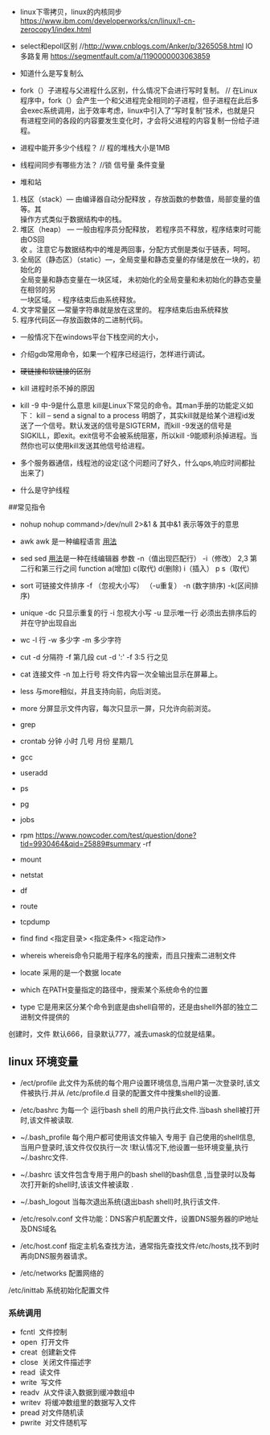 + linux下零拷贝，linux的内核同步   https://www.ibm.com/developerworks/cn/linux/l-cn-zerocopy1/index.html 
+ select和epoll区别    //http://www.cnblogs.com/Anker/p/3265058.html  IO 多路复用 https://segmentfault.com/a/1190000003063859 

+ 知道什么是写复制么
+ fork（）子进程与父进程什么区别，什么情况下会进行写时复制。 //      在Linux程序中，fork（）会产生一个和父进程完全相同的子进程，但子进程在此后多会exec系统调用，出于效率考虑，linux中引入了“写时复制“技术，也就是只有进程空间的各段的内容要发生变化时，才会将父进程的内容复制一份给子进程。
+ 进程中能开多少个线程？  // 程的堆栈大小是1MB
+ 线程间同步有哪些方法？   //锁 信号量 条件变量
+ 堆和站
1. 栈区（stack）—   由编译器自动分配释放   ，存放函数的参数值，局部变量的值等。其  
  操作方式类似于数据结构中的栈。  
2. 堆区（heap）   —   一般由程序员分配释放，   若程序员不释放，程序结束时可能由OS回  
  收   。注意它与数据结构中的堆是两回事，分配方式倒是类似于链表，呵呵。  
3. 全局区（静态区）（static）—，全局变量和静态变量的存储是放在一块的，初始化的  
  全局变量和静态变量在一块区域，   未初始化的全局变量和未初始化的静态变量在相邻的另  
  一块区域。   -   程序结束后由系统释放。  
4. 文字常量区   —常量字符串就是放在这里的。   程序结束后由系统释放  
5. 程序代码区—存放函数体的二进制代码。

+ 一般情况下在windows平台下栈空间的大小，

+ 介绍gdb常用命令，如果一个程序已经运行，怎样进行调试。

+ ~~硬链接和软链接的区别~~

+ kill 进程时杀不掉的原因
+ kill -9 中-9是什么意思
kill是Linux下常见的命令。其man手册的功能定义如下：
kill – send a signal to a process
明朗了，其实kill就是给某个进程id发送了一个信号。默认发送的信号是SIGTERM，而kill -9发送的信号是SIGKILL，即exit。exit信号不会被系统阻塞，所以kill -9能顺利杀掉进程。当然你也可以使用kill发送其他信号给进程。

+ 多个服务器通信，线程池的设定(这个问题问了好久，什么qps,响应时间都扯出来了)   
+ 什么是守护线程 

##常见指令
+ nohup  nohup command>/dev/null 2>&1 &    其中&1 表示等效于的意思

+ awk awk 是一种编程语言 [用法](http://man.linuxde.net/awk)
+ sed sed [用法](http://www.cnblogs.com/ggjucheng/archive/2013/01/13/2856901.html)是一种在线编辑器 参数 -n（值出现匹配行） -i（修改） 2,3 第二行和第三行之间 
function a(增加) c(取代) d(删除) i（插入） p s（取代）

+ sort  可链接文件排序 -f （忽视大小写） （-u重复） -n (数字排序) -k(区间排序)
+ unique  -dc 只显示重复的行 -i 忽视大小写 -u 显示唯一行 必须出去排序后的 并在守护出现自出
+ wc -l 行 -w 多少字 -m 多少字符
+ cut -d 分隔符 -f 第几段 cut -d ':' -f 3:5 行之见

+ cat 连接文件 -n 加上行号 将文件内容一次全输出显示在屏幕上。
+ less 与more相似，并且支持向前，向后浏览。
+ more 分屏显示文件内容，每次只显示一屏，只允许向前浏览。
+ grep 


+ crontab 分钟 小时 几号 月份 星期几
+ gcc
+ useradd
+ ps
+ pg
+ jobs
+ rpm  https://www.nowcoder.com/test/question/done?tid=9930464&qid=25889#summary -rf
+ mount 
+ netstat 
+ df 
+ route 
+ tcpdump




+ find find <指定目录> <指定条件> <指定动作>
+ whereis whereis命令只能用于程序名的搜索，而且只搜索二进制文件
+ locate 采用的是一个数据 locate
+ which 在PATH变量指定的路径中，搜索某个系统命令的位置
+ type  它是用来区分某个命令到底是由shell自带的，还是由shell外部的独立二进制文件提供的


创建时，文件 默认666，目录默认777，减去umask的位就是结果。

## linux 环境变量
+ /ect/profile
此文件为系统的每个用户设置环境信息,当用户第一次登录时,该文件被执行.并从 /etc/profile.d 目录的配置文件中搜集shell的设置.
+ /etc/bashrc
为每一个 运行bash shell 的用户执行此文件.当bash shell被打开时,该文件被读取.
+ ~/.bash_profile
每个用户都可使用该文件输入 专用于 自己使用的shell信息, 当用户登录时,该文件仅仅执行一次 !默认情况下,他设置一些环境变量,执行~/.bashrc文件.
+ ~/.bashrc
该文件包含专用于用户的bash shell的bash信息 ,当登录时以及每次打开新的shell时,该该文件被读取 .
+ ~/.bash_logout
当每次退出系统(退出bash shell)时,执行该文件.




+ /etc/resolv.conf
文件功能：DNS客户机配置文件，设置DNS服务器的IP地址及DNS域名

+ /etc/host.conf
指定主机名查找方法，通常指先查找文件/etc/hosts,找不到时再向DNS服务器请求。

+ /etc/networks
配置网络的

/etc/inittab 系统初始化配置文件

### 系统调用

+ fcntl  文件控制  
+ open  打开文件   
+ creat  创建新文件  
+ close  关闭文件描述字  
+ read  读文件  
+ write  写文件  
+ readv  从文件读入数据到缓冲数组中  
+ writev  将缓冲数组里的数据写入文件  
+ pread 对文件随机读  
+ pwrite  对文件随机写 


